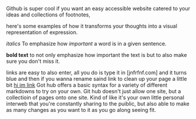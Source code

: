 Github is super cool if you want an easy accessible website catered to your ideas and collections of footnotes, 

here's some examples of how it transforms your thoughts into a visual representation of expression. 

_italics_ To emphasize how _important_ a word is in a given sentence. 

**bold text** to not only emphasize how important the text is but to also make sure you don't miss it. 

links are easy to also enter, all you do is type it in [jnfrfnf.com] and it turns blue and then if you wanna rename saind link to clean up your page a little bit [hi im link](https://hiimlink.com)
Got hub offers a basic syntax for a variety of different markdowns to try on your own. 
Git hub doesn't just allow one site, but a collectioin of pages onto one site. Kind of like it's your own little personal interweb that you're constantly sharing to the puiblic, but also able to make as many changes as you want to it as you go along seeing fit. 

